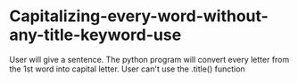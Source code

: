# Capitalizing-every-word-without-any-title-keyword-use
User will give a sentence. The python program will convert every letter from the 1st word into capital letter. User can't use the .title() function
